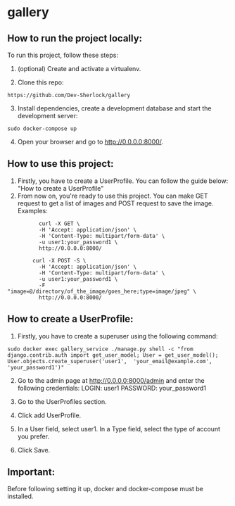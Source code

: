 # gallery
## How to run the project locally:
To run this project, follow these steps:

1.  (optional) Create and activate a virtualenv.

2.  Clone this repo:
```
https://github.com/Dev-Sherlock/gallery
```
3.  Install dependencies, create a development database and start the  development server:
```
sudo docker-compose up
```
4.  Open your browser and go to http://0.0.0.0:8000/. 

## How to use this project:
1.  Firstly, you have to create a UserProfile. You can follow the guide below: "How to create a UserProfile"
2.  From now on, you're ready to use this project. You can make GET request to get a list of images and POST request to save the image. Examples:
```
          curl -X GET \
          -H 'Accept: application/json' \
          -H 'Content-Type: multipart/form-data' \
          -u user1:your_password1 \
          http://0.0.0.0:8000/
```

```
        curl -X POST -S \
          -H 'Accept: application/json' \
          -H 'Content-Type: multipart/form-data' \
          -u user1:your_password1 \
          -F "image=@/directory/of_the_image/goes_here;type=image/jpeg" \
          http://0.0.0.0:8000/

```



## How to create a UserProfile:
1.  Firstly, you have to create a superuser using the following command:
```
sudo docker exec gallery_service ./manage.py shell -c "from django.contrib.auth import get_user_model; User = get_user_model(); User.objects.create_superuser('user1',  'your_email@example.com', 'your_password1')"
```
2.  Go to the admin page at  http://0.0.0.0:8000/admin and enter the following credentials:
LOGIN:    user1
PASSWORD: your_password1

3.  Go to the UserProfiles section.

4.  Click add UserProfile.

5.  In a User field, select user1. In a Type field, select the type of account you prefer.

6.  Click Save.


## Important:

Before following setting it up, docker and docker-compose must be installed.

